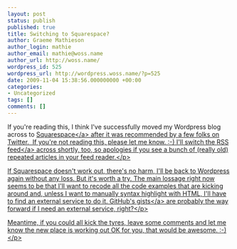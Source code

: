 ```yaml
---
layout: post
status: publish
published: true
title: Switching to Squarespace?
author: Graeme Mathieson
author_login: mathie
author_email: mathie@woss.name
author_url: http://woss.name/
wordpress_id: 525
wordpress_url: http://wordpress.woss.name/?p=525
date: 2009-11-04 15:38:56.000000000 +00:00
categories:
- Uncategorized
tags: []
comments: []
---
```

<p>If you're reading this, I think I've successfully moved my Wordpress blog across to <a href="http:&#47;&#47;www.squarespace.com&#47;">Squarespace<&#47;a>&nbsp;after it was recommended by a few folks on Twitter. &nbsp;If you're not reading this, please let me know. :-) I'll switch the <a href="http:&#47;&#47;feeds.feedburner.com&#47;wossname">RSS feed<&#47;a> across shortly, too, so apologies if you see a bunch of (really old) repeated articles in your feed reader.<&#47;p>
<p>If Squarespace doesn't work out, there's no harm, I'll be back to Wordpress again without any loss. But it's worth a try. The main lossage right now seems to be that I'll want to recode all the code examples that are kicking around and, unless I want to manually syntax highlight with HTML, I'll have to find an external service to do it. GitHub's <a href="http:&#47;&#47;gist.github.com&#47;">gists<&#47;a> are probably the way forward if I need an external service, right?<&#47;p>
<p>Meantime, if you could all kick the tyres, leave some comments and let me know the new place is working out OK for you, that would be awesome. :-)<&#47;p>
